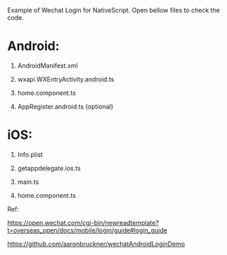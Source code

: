 Example of Wechat Login for NativeScript. Open bellow files to check the code.

Android:
========

1) AndroidManifest.xml

2) wxapi.WXEntryActivity.android.ts

3) home.component.ts

4) AppRegister.android.ts (optional)



iOS:
====

1) Info.plist

2) getappdelegate.ios.ts

3) main.ts

4) home.component.ts



Ref: 

https://open.wechat.com/cgi-bin/newreadtemplate?t=overseas_open/docs/mobile/login/guide#login_guide


https://github.com/aaronbruckner/wechatAndroidLoginDemo
